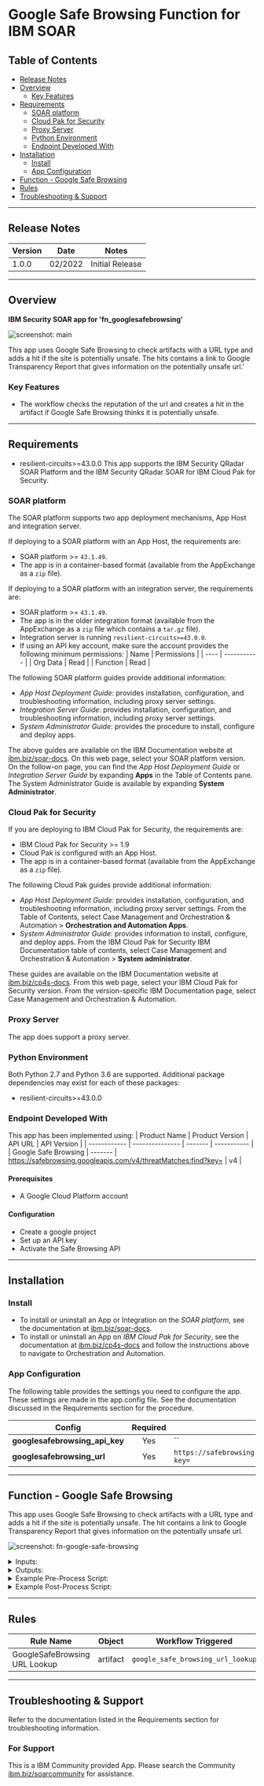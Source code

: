 <!--
  This README.md is generated by running:
  "resilient-sdk docgen -p fn_googlesafebrowsing"

  It is best edited using a Text Editor with a Markdown Previewer. VS Code
  is a good example. Checkout https://guides.github.com/features/mastering-markdown/
  for tips on writing with Markdown

  All fields followed by "::CHANGE_ME::"" should be manually edited

  If you make manual edits and run docgen again, a .bak file will be created

  Store any screenshots in the "doc/screenshots" directory and reference them like:
  ![screenshot: screenshot_1](./screenshots/screenshot_1.png)

  NOTE: If your app is available in the container-format only, there is no need to mention the integration server in this readme.
-->

# Google Safe Browsing Function for IBM SOAR

## Table of Contents
- [Release Notes](#release-notes)
- [Overview](#overview)
  - [Key Features](#key-features)
- [Requirements](#requirements)
  - [SOAR platform](#soar-platform)
  - [Cloud Pak for Security](#cloud-pak-for-security)
  - [Proxy Server](#proxy-server)
  - [Python Environment](#python-environment)
  - [Endpoint Developed With](#endpoint-developed-with)
- [Installation](#installation)
  - [Install](#install)
  - [App Configuration](#app-configuration)
- [Function - Google Safe Browsing](#function---google-safe-browsing)
- [Rules](#rules)
- [Troubleshooting & Support](#troubleshooting--support)
---

## Release Notes
<!--
  Specify all changes in this release. Do not remove the release 
  notes of a previous release
-->
| Version | Date | Notes |
| ------- | ---- | ----- |
| 1.0.0 | 02/2022 | Initial Release |

---

## Overview
<!--
  Provide a high-level description of the function itself and its remote software or application.
  The text below is parsed from the "description" and "long_description" attributes in the setup.py file
-->
**IBM Security SOAR app for 'fn_googlesafebrowsing'**

 ![screenshot: main](./doc/screenshots/main.png) <!-- ::CHANGE_ME:: -->

This app uses Google Safe Browsing to check artifacts with a URL type and adds a hit if the site is potentially unsafe. The hits contains a link to Google Transparency Report that gives information on the potentially unsafe url.'

### Key Features
<!--
  List the Key Features of the Integration
-->
* The workflow checks the reputation of the url and creates a hit in the artifact if Google Safe Browsing thinks it is potentially unsafe.

---

## Requirements
<!--
  List any Requirements 
--> 
* resilient-circuits>=43.0.0
This app supports the IBM Security QRadar SOAR Platform and the IBM Security QRadar SOAR for IBM Cloud Pak for Security.

### SOAR platform
The SOAR platform supports two app deployment mechanisms, App Host and integration server.

If deploying to a SOAR platform with an App Host, the requirements are:
* SOAR platform >= `43.1.49`.
* The app is in a container-based format (available from the AppExchange as a `zip` file).

If deploying to a SOAR platform with an integration server, the requirements are:
* SOAR platform >= `43.1.49`.
* The app is in the older integration format (available from the AppExchange as a `zip` file which contains a `tar.gz` file).
* Integration server is running `resilient-circuits>=43.0.0`.
* If using an API key account, make sure the account provides the following minimum permissions: 
  | Name | Permissions |
  | ---- | ----------- |
  | Org Data | Read |
  | Function | Read |

The following SOAR platform guides provide additional information: 
* _App Host Deployment Guide_: provides installation, configuration, and troubleshooting information, including proxy server settings. 
* _Integration Server Guide_: provides installation, configuration, and troubleshooting information, including proxy server settings.
* _System Administrator Guide_: provides the procedure to install, configure and deploy apps. 

The above guides are available on the IBM Documentation website at [ibm.biz/soar-docs](https://ibm.biz/soar-docs). On this web page, select your SOAR platform version. On the follow-on page, you can find the _App Host Deployment Guide_ or _Integration Server Guide_ by expanding **Apps** in the Table of Contents pane. The System Administrator Guide is available by expanding **System Administrator**.

### Cloud Pak for Security
If you are deploying to IBM Cloud Pak for Security, the requirements are:
* IBM Cloud Pak for Security >= 1.9
* Cloud Pak is configured with an App Host.
* The app is in a container-based format (available from the AppExchange as a `zip` file).

The following Cloud Pak guides provide additional information: 
* _App Host Deployment Guide_: provides installation, configuration, and troubleshooting information, including proxy server settings. From the Table of Contents, select Case Management and Orchestration & Automation > **Orchestration and Automation Apps**.
* _System Administrator Guide_: provides information to install, configure, and deploy apps. From the IBM Cloud Pak for Security IBM Documentation table of contents, select Case Management and Orchestration & Automation > **System administrator**.

These guides are available on the IBM Documentation website at [ibm.biz/cp4s-docs](https://ibm.biz/cp4s-docs). From this web page, select your IBM Cloud Pak for Security version. From the version-specific IBM Documentation page, select Case Management and Orchestration & Automation.

### Proxy Server
The app does support a proxy server.

### Python Environment
Both Python 2.7 and Python 3.6 are supported.
Additional package dependencies may exist for each of these packages:
* resilient-circuits>=43.0.0

### Endpoint Developed With

This app has been implemented using:
| Product Name | Product Version | API URL | API Version |
| ------------ | --------------- | ------- | ----------- |
| Google Safe Browsing | ------- | https://safebrowsing.googleapis.com/v4/threatMatches:find?key= | v4 |

#### Prerequisites
<!--
List any prerequisites that are needed to use with this endpoint solution. Remove any section that is unnecessary.
-->
* A Google Cloud Platform account

#### Configuration
<!--
List any steps that are needed to configure the endpoint to use this app.
-->
* Create a google project
* Set up an API key
* Activate the Safe Browsing API

---

## Installation

### Install
* To install or uninstall an App or Integration on the _SOAR platform_, see the documentation at [ibm.biz/soar-docs](https://ibm.biz/soar-docs).
* To install or uninstall an App on _IBM Cloud Pak for Security_, see the documentation at [ibm.biz/cp4s-docs](https://ibm.biz/cp4s-docs) and follow the instructions above to navigate to Orchestration and Automation.

### App Configuration
The following table provides the settings you need to configure the app. These settings are made in the app.config file. See the documentation discussed in the Requirements section for the procedure.

| Config | Required | Example | Description |
| ------ | :------: | ------- | ----------- |
| **googlesafebrowsing_api_key** | Yes | `` | From GCP |
| **googlesafebrowsing_url** | Yes | `https://safebrowsing.googleapis.com/v4/threatMatches:find?key=` | --- |

---

## Function - Google Safe Browsing
This app uses Google Safe Browsing to check artifacts with a URL type and adds a hit if the site is potentially unsafe. The hit contains a link to Google Transparency Report that gives information on the potentially unsafe url.

 ![screenshot: fn-google-safe-browsing ](./doc/screenshots/fn-google-safe-browsing.png)

<details><summary>Inputs:</summary>
<p>

| Name | Type | Required | Example | Tooltip |
| ---- | :--: | :------: | ------- | ------- |
| `googlesafebrowsing_artifact_type` | `text` | Yes | `-` | - |
| `googlesafebrowsing_artifact_value` | `text` | Yes | `-` | - |

</p>
</details>

<details><summary>Outputs:</summary>
<p>

> **NOTE:** This example might be in JSON format, but `results` is a Python Dictionary on the SOAR platform.

```python
results = {
  "content": {
    "matches": [
      {
        "cacheDuration": "300s",
        "platformType": "ANY_PLATFORM",
        "threat": {
          "url": "http://malware.testing.google.test/testing/malware/*"
        },
        "threatEntryType": "URL",
        "threatType": "MALWARE"
      }
    ]
  },
  "inputs": {
    "googlesafebrowsing_artifact_type": "URL",
    "googlesafebrowsing_artifact_value": "http://malware.testing.google.test/testing/malware/*"
  },
  "metrics": {
    "execution_time_ms": 411,
    "host": "christophersmbp.cambridge.ibm.com",
    "package": "fn-googlesafebrowsing",
    "package_version": "1.0.0",
    "timestamp": "2022-02-17 14:05:42",
    "version": "1.0"
  },
  "raw": null,
  "reason": null,
  "success": true,
  "version": 2.0
}
```

</p>
</details>

<details><summary>Example Pre-Process Script:</summary>
<p>

```python
inputs.googlesafebrowsing_artifact_type = artifact.type
inputs.googlesafebrowsing_artifact_value = artifact.value
```

</p>
</details>

<details><summary>Example Post-Process Script:</summary>
<p>

```python
LINK_URL = "https://www.google.com/transparencyreport/safebrowsing/diagnostic/#url={}"

if len(results.content) > 0:
  resp = results.content
  hit = []
  for match in resp.get("matches", []):
    linkurl = match["threat"]["url"]
    link = LINK_URL.format(match["threat"]["url"])
    hit = [
    {
      "name": "Threat Type",
      "type": "string",
      "value": "{}".format(match["threatType"])
    }, 
    {
      "name": "Report Link",
      "type": "uri",
      "value": "{}".format(link)
    }, 
    {
      "name": "Platform Type",
      "type": "string",
      "value": "{}".format(match["platformType"])
    },
    {
      "name": "URL Name",
      "type": "string",
      "value": "{}".format(linkurl)
    }
    ]
    artifact.addHit("Google Safe Browsing Function", hit)

if not results.success:
    incident.addNote("Google Safe Browsing url check failed: {}".format(results.reason))

```

</p>
</details>

---





## Rules
| Rule Name | Object | Workflow Triggered |
| --------- | ------ | ------------------ |
| GoogleSafeBrowsing URL Lookup | artifact | `google_safe_browsing_url_lookup` |

---

## Troubleshooting & Support
Refer to the documentation listed in the Requirements section for troubleshooting information.

### For Support
This is a IBM Community provided App. Please search the Community [ibm.biz/soarcommunity](https://ibm.biz/soarcommunity) for assistance.
